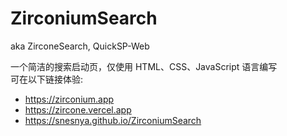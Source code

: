 # ZirconiumSearch
aka ZirconeSearch, QuickSP-Web  

一个简洁的搜索启动页，仅使用 HTML、CSS、JavaScript 语言编写  
可在以下链接体验:
 - https://zirconium.app
 - https://zircone.vercel.app
 - https://snesnya.github.io/ZirconiumSearch
